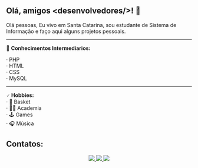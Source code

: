 ## Olá, amigos &lt;desenvolvedores/&gt;! 👋
Olá pessoas, Eu vivo em Santa Catarina, sou estudante de Sistema de Informação e faço aqui alguns projetos pessoais.

___

🧠 **Conhecimentos Intermediarios:**
  
· PHP  
· HTML  
· CSS  
· MySQL  
  
___
  
🗸 **Hobbies:**    
· 🏀 Basket  
· 💪🏻 Academia  
· 🕹️ Games  
· 🎧 Música
  
## Contatos:
  
<div align="center">
  <a href="https://instagram.com/deividsestrenn" target="_blank">
    <img loading="lazy" src="https://img.shields.io/badge/-Instagram-%23E4405F?style=for-the-badge&logo=instagram&logoColor=white" target="_blank">
  </a>
  <a href="mailto:deividsestrensantos@gmail.com">
    <img loading="lazy" src="https://img.shields.io/badge/Gmail-D14836?style=for-the-badge&logo=gmail&logoColor=white" target="_blank">
  </a>
  <a href="https://www.linkedin.com/in/deivid-sestren" target="_blank">
    <img loading="lazy" src="https://img.shields.io/badge/-LinkedIn-%230077B5?style=for-the-badge&logo=linkedin&logoColor=white" target="_blank">
  </a>   
</div>
